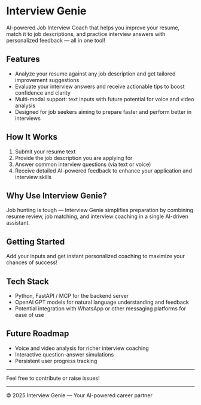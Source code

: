 # Interview Genie

AI-powered Job Interview Coach that helps you improve your resume, match it to job descriptions, and practice interview answers with personalized feedback — all in one tool!

## Features

- Analyze your resume against any job description and get tailored improvement suggestions  
- Evaluate your interview answers and receive actionable tips to boost confidence and clarity  
- Multi-modal support: text inputs with future potential for voice and video analysis  
- Designed for job seekers aiming to prepare faster and perform better in interviews  

## How It Works

1. Submit your resume text  
2. Provide the job description you are applying for  
3. Answer common interview questions (via text or voice)  
4. Receive detailed AI-powered feedback to enhance your application and interview skills  

## Why Use Interview Genie?

Job hunting is tough — Interview Genie simplifies preparation by combining resume review, job matching, and interview coaching in a single AI-driven assistant.

## Getting Started

Add your inputs and get instant personalized coaching to maximize your chances of success!

## Tech Stack

- Python, FastAPI / MCP for the backend server  
- OpenAI GPT models for natural language understanding and feedback  
- Potential integration with WhatsApp or other messaging platforms for ease of use  

## Future Roadmap

- Voice and video analysis for richer interview coaching  
- Interactive question-answer simulations  
- Persistent user progress tracking  

---

Feel free to contribute or raise issues!

---

© 2025 Interview Genie — Your AI-powered career partner
